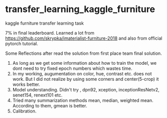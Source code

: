 # transfer_learning_kaggle_furniture
kaggle furniture transfer learning task


7% in final leaderboard. Learned a lot from https://github.com/skrypka/imaterialist-furniture-2018 and also from official pytorch tutorial.


Some Reflections after read the solution from first place team final solution.
1. As long as we get some information about how to train the model, we dont need to try fixed epoch numbers which wastes time.
2. In my working, augumentation on color, hue, contrast etc. does not work. But I did not realize by using some corners and center(5-crop) it works better.
3. Model understanding. Didn't try , dpn92, xception, inceptionResNetv2, senet154, renext101 etc.
4. Tried many summarization methods mean, median, weighted mean. According to them, gmean is better.
5. Calibration.

